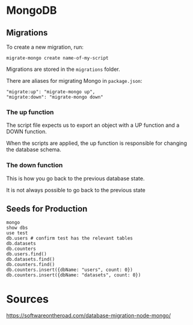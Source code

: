 # MongoDB

## Migrations

To create a new migration, run:

```
migrate-mongo create name-of-my-script
```

Migrations are stored in the `migrations` folder.

There are aliases for migrating Mongo in `package.json`:

```
"migrate:up": "migrate-mongo up",
"migrate:down": "migrate-mongo down"
```

### The up function

The script file expects us to export an object with a UP function and a DOWN function.

When the scripts are applied, the up function is responsible for changing the database schema.

### The down function

This is how you go back to the previous database state.

It is not always possible to go back to the previous state

## Seeds for Production

```
mongo
show dbs
use test
db.users # confirm test has the relevant tables
db.datasets
db.counters
db.users.find()
db.datasets.find()
db.counters.find()
db.counters.insert({dbName: "users", count: 0})
db.counters.insert({dbName: "datasets", count: 0})
```

# Sources

https://softwareontheroad.com/database-migration-node-mongo/
